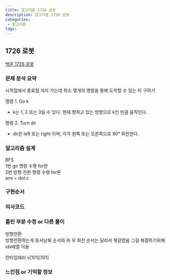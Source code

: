 ```yaml
---
title: 알고리즘 1726 로봇
description: 알고리즘 1726 로봇
categories:
 - 알고리즘  
tags:
---
```

## 1726 로봇   
[백준 1726 로봇](https://www.acmicpc.net/problem/1726)  

### 문제 분석 요약  
시작점에서 종료점 까지 가는데 최소 몇개의 명령을 통해 도착할 수 있는 지 구하기  

명령 1. Go k
  - k는 1, 2 또는 3일 수 있다. 현재 향하고 있는 방향으로 k칸 만큼 움직인다.

명령 2. Turn dir
  - dir은 left 또는 right 이며, 각각 왼쪽 또는 오른쪽으로 90° 회전한다.  

### 알고리즘 설계  
BFS  
1번 go 명령 수행 for문  
2번 방향 전환 명령 수행 for문  
ans = dot.c  




### 구현순서  




### 의사코드  



### 틀린 부분 수정 or 다른 풀이  
방향전환  
방향전환하는게 동서남북 순서와
좌 우 회전 순서는 달라서 헷갈렸음 그걸 해결하기위해 idx배열 이용  

런타임에러 v[101][101]


### 느낀점 or 기억할 정보  
